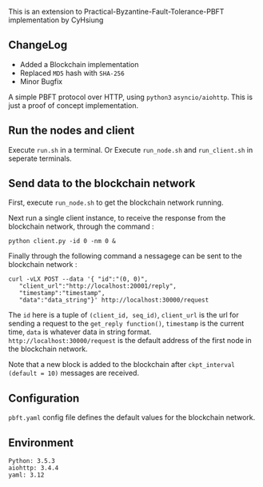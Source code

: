 This is an extension to Practical-Byzantine-Fault-Tolerance-PBFT implementation by CyHsiung

## ChangeLog
 * Added a Blockchain implementation
 * Replaced `MD5` hash with `SHA-256`
 * Minor Bugfix
 
 



A simple PBFT protocol over HTTP, using `python3` `asyncio/aiohttp`. This is just a proof of concept implementation.

## Run the nodes and client
Execute `run.sh` in a terminal. 
Or
Execute `run_node.sh` and `run_client.sh` in seperate terminals. 

## Send data to the blockchain network
First, execute `run_node.sh` to get the blockchain network running.

Next run a single client instance, to receive the response from the blockchain network, through the command :

`python client.py -id 0 -nm 0 &` 

Finally through the following command  a nessagege can be sent to the blockchain network :

```
curl -vLX POST --data '{ "id":"(0, 0)",
   "client_url":"http://localhost:20001/reply",
   "timestamp":"timestamp",
   "data":"data_string"}' http://localhost:30000/request
 ```
   
The `id` here is a tuple of `(client_id, seq_id)`, `client_url` is the url for sending a request to the `get_reply function()`,
`timestamp` is the current time, `data` is whatever data in string format. `http://localhost:30000/request` is the default address of the first node in the blockchain network.

Note that a new block is added to the blockchain after `ckpt_interval (default = 10)` messages are received.

## Configuration
`pbft.yaml` config file defines the default values for the blockchain network. 

## Environment
```
Python: 3.5.3
aiohttp: 3.4.4
yaml: 3.12
```

